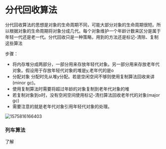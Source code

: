 # 分代回收算法

分代回收算法的思想是对象的生命周期不同，可能大部分对象的生命周期很短。所以根据对象的生命周期将对象分成几代。每个对象维护一个年龄计数来区分是属于年轻一代还是老一代。分代回收只是一种策略，用到的方法还是标记-清除、复制这些算法

步骤：

* 将内存堆分成两部分，一部分用来存放年轻代对象。另一部分用来存放老年代对象。假设用于存放年轻代对象的堆是y,老年代的是o
* 分配对象 分配时先从堆y分配。若是空闲空间不够则使用复制算法回收来讲(minor gc)。
* 使用复制算法时需要将超过年龄的对象复制到老年代对象的堆
* 若复制对象到o时，没有空闲空间使用标记-清扫算法回收老年代的对象(major gc)
* 需要注意的就是老年代对象引用年轻代对象的处理。

![1575816166403](E:\doc\GC\assets\1575816166403.png)

### 列车算法

了解

